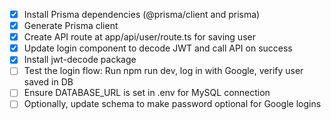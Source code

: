 - [x] Install Prisma dependencies (@prisma/client and prisma)
- [x] Generate Prisma client
- [x] Create API route at app/api/user/route.ts for saving user
- [x] Update login component to decode JWT and call API on success
- [x] Install jwt-decode package
- [ ] Test the login flow: Run npm run dev, log in with Google, verify user saved in DB
- [ ] Ensure DATABASE_URL is set in .env for MySQL connection
- [ ] Optionally, update schema to make password optional for Google logins
